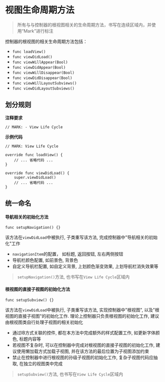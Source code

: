 # 视图生命周期方法
> 所有与与控制器的根视图相关的生命周期方法，书写在连续区域内，并使用“Mark”进行标注

控制器的根视图的相关生命周期方法包括：
* `func loadView()`
* `func viewDidLoad()`
* `func viewWillAppear(Bool)`
* `func viewDidAppear(Bool)`
* `func viewWillDisappear(Bool)`
* `func viewDidDisappear(Bool)`
* `func viewWillLayoutSubviews()`
* `func viewDidLayoutSubviews()`

## 划分规则
**注释要求**
```
// MARK: - View Life Cycle
```

**示例代码**
```
// MARK: View Life Cycle

override func loadView() {
    // ... 省略代码 ...
}

override func viewDidLoad() {
    super.viewDidLoad()
    // ... 省略代码 ...
}
```

## 统一命名

#### 导航相关的初始化方法
```
func setupNavigation() {}
```

该方法在`viewDidLoad`中被执行, 子类重写该方法, 完成控制器中"导航相关的初始化"工作

* `navigationItem`的配置， 如标题, 返回按钮, 左右两侧按钮
* 导航栏颜色配置, 如前景色, 背景色
* 自定义导航栏配置, 如自定义背景, 上划颜色渐变效果, 上划导航栏消失效果等

> `setupNavigation()`方法, 也书写在`View Life Cycle`区域内

#### 根视图的直接子视图的初始化方法
```
func setupSubview() {}
```

该方法在`viewDidLoad`中被执行, 子类重写该方法, 实现控制器中"根视图", 以及"根视图的直接子视图"的初始化工作.
理论上控制器只负责根视图的初始化工作, 建议由根视图类自行处理子视图的相关初始化

* 通过IB方式关联的控件, 都在本方法中完成额外的样式配置工作, 如更新字体颜色, 标题内容等
* 若视图不复杂时, 可以在控制器中完成对根视图的直接子视图的初始化工作, 建议使用懒加载方式加载子视图,
并在该方法的最后位置为子视图添加约束
* 禁止在控制器中进行根视图的孙级子视图的初始化工作, 复杂子视图代码应抽取, 在独立的视图类中完成

> `setupSubview()`方法, 也书写在`View Life Cycle`区域内






